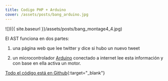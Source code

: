 ```yaml
---
title: Codigo PHP + Arduino
cover: /assets/posts/bang_arduino.jpg
---
```

![]({{ site.baseurl }}/assets/posts/bang_montage4_4.jpg)

El AST funciona en dos partes:

1. una página web que lee twitter y dice si hubo un nuevo tweet

2. un microcontrolador <a title="arduino" href="http://arduino.cc" target="_blank">Arduino</a> conectado a internet lee esta información y con base en ella activa un motor.

[Todo el código está en Github](https://github.com/astrovandalistas/ArmaSonoraTelematica){:target="_blank"}
